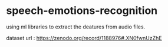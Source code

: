 # speech-emotions-recognition
using ml libraries to extract the deatures from audio files.

dataset url : https://zenodo.org/record/1188976#.XN0fwnUzZhE

